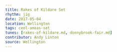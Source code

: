 ```yaml
---
title: Rakes of Kildare Set
rhythm: jig
date: 2017-05-04
location: Wellington
tags: ceol-aneas-set
tunes: [rakes-of-kildare.md, donnybrook-fair.md]
contributor: Andy Linton
source: Wellington
---
```

